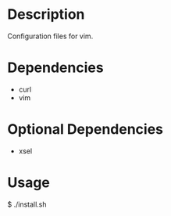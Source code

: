 # Description
Configuration files for vim.

# Dependencies
 - curl
 - vim

# Optional Dependencies
 - xsel

# Usage
$ ./install.sh
